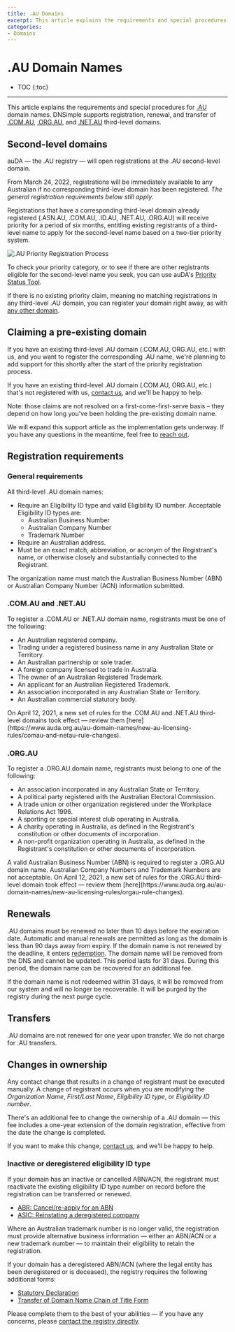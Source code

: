 ```yaml
---
title: .AU Domains
excerpt: This article explains the requirements and special procedures for .AU domain names.
categories:
- Domains
---
```


# .AU Domain Names

* TOC
{:toc}

---

This article explains the requirements and special procedures for [.AU](https://dnsimple.com/tlds/au-domains) domain names. DNSimple supports registration, renewal, and transfer of [.COM.AU](https://dnsimple.com/tlds/com-au-domains), [.ORG.AU](https://dnsimple.com/tlds/org-au-domains), and [.NET.AU](https://dnsimple.com/tlds/net-au-domains) third-level domains.

## Second-level domains

auDA — the .AU registry — will open registrations at the .AU second-level domain.

From March 24, 2022, registrations will be immediately available to any Australian if no corresponding third-level domain has been registered. _The general registration requirements below still apply._

Registrations that have a corresponding third-level domain already registered (.ASN.AU, .COM.AU, .ID.AU, .NET.AU, .ORG.AU) will receive priority for a period of six months, entitling existing registrants of a third-level name to apply for the second-level name based on a two-tier priority system.

![.AU Priority Registration Process](/files/au-priority-registration-process.png)

To check your priority category, or to see if there are other registrants eligible for the second-level name you seek, you can use auDA's [Priority Status Tool](https://www.auda.org.au/tools/priority-status-tool).

If there is no existing priority claim, meaning no matching registrations in any third-level .AU domain, you can register your domain right away, as with [any other domain](/articles/registering-domain).

## Claiming a pre-existing domain

If you have an existing third-level .AU domain (.COM.AU, ORG.AU, etc.) with us, and you want to register the corresponding .AU name, we're planning to add support for this shortly after the start of the priority registration process.

If you have an existing third-level .AU domain (.COM.AU, ORG.AU, etc.) that's not registered with us, [contact us](https://dnsimple.com/contact), and we'll be happy to help.

Note: those claims are not resolved on a first-come-first-serve basis – they depend on how long you've been holding the pre-existing domain name.

We will expand this support article as the implementation gets underway. If you have any questions in the meantime, feel free to [reach out](https://dnsimple.com/contact).

## Registration requirements

### General requirements

All third-level .AU domain names:

-  Require an Eligibility ID type and valid Eligibility ID number. Acceptable Eligibility ID types are:
    - Australian Business Number
    - Australian Company Number
    - Trademark Number
- Require an Australian address.
- Must be an exact match, abbreviation, or acronym of the Registrant's name, or otherwise closely and substantially connected to the Registrant.

<warning>
The organization name must match the Australian Business Number (ABN) or Australian Company Number (ACN) information submitted.
</warning>

### .COM.AU and .NET.AU

To register a .COM.AU or .NET.AU domain name, registrants must be one of the following:

- An Australian registered company.
- Trading under a registered business name in any Australian State or Territory.
- An Australian partnership or sole trader.
- A foreign company licensed to trade in Australia.
- The owner of an Australian Registered Trademark.
- An applicant for an Australian Registered Trademark.
- An association incorporated in any Australian State or Territory.
- An Australian commercial statutory body.

<info>
On April 12, 2021, a new set of rules for the .COM.AU and .NET.AU third-level domains took effect — review them [here](https://www.auda.org.au/au-domain-names/new-au-licensing-rules/comau-and-netau-rule-changes).
</info>

### .ORG.AU

To register a .ORG.AU domain name, registrants must belong to one of the following:

- An association incorporated in any Australian State or Territory.
- A political party registered with the Australian Electoral Commission.
- A trade union or other organization registered under the Workplace Relations Act 1996.
- A sporting or special interest club operating in Australia.
- A charity operating in Australia, as defined in the Registrant's constitution or other documents of incorporation.
- A non-profit organization operating in Australia, as defined in the Registrant's constitution or other documents of incorporation.

<warning>
A valid Australian Business Number (ABN) is required to register a .ORG.AU domain name. Australian Company Numbers and Trademark Numbers are not acceptable.
</warning>

<info>
On April 12, 2021, a new set of rules for the .ORG.AU third-level domain took effect — review them [here](https://www.auda.org.au/au-domain-names/new-au-licensing-rules/orgau-rule-changes).
</info>

## Renewals

.AU domains must be renewed no later than 10 days before the expiration date. Automatic and manual renewals are permitted as long as the domain is less than 90 days away from expiry. If the domain name is not renewed by the deadline, it enters [redemption](/articles/what-happens-when-domain-expires/#redemption-period). The domain name will be removed from the DNS and cannot be updated. This period lasts for 31 days. During this period, the domain name can be recovered for an additional fee.

If the domain name is not redeemed within 31 days, it will be removed from our system and will no longer be recoverable. It will be purged by the registry during the next purge cycle.

## Transfers

.AU domains are not renewed for one year upon transfer. We do not charge for .AU transfers.

## Changes in ownership

Any contact change that results in a change of registrant must be executed manually. A change of registrant occurs when you are modifying the *Organization Name*, *First/Last Name*, *Eligibility ID type*, or *Eligibility ID number*.

There's an additional fee to change the ownership of a .AU domain — this fee includes a one-year extension of the domain registration, effective from the date the change is completed.

If you want to make this change, [contact us](https://dnsimple.com/contact), and we'll be happy to help.

### Inactive or deregistered eligibility ID type

If your domain has an inactive or cancelled ABN/ACN, the registrant must reactivate the existing eligibility ID type number on record before the registration can be transferred or renewed.

- [ABR: Cancel/re-apply for an ABN](https://www.abr.business.gov.au/ContactUs/Activate)
- [ASIC: Reinstating a deregistered company](https://asic.gov.au/for-business/closing-your-company/reinstating-a-deregistered-company/)

Where an Australian trademark number is no longer valid, the registration must provide alternative business information — either an ABN/ACN or a new trademark number — to maintain their eligibility to retain the registration.

If your domain has a deregistered ABN/ACN (where the legal entity has been deregistered or is deceased), the registry requires the following additional forms:

- [Statutory Declaration](/files/victoria-stat-dec-template.doc)
- [Transfer of Domain Name Chain of Title Form](/files/transfer-of-domain-name-chain-of-title.docx)

Please complete them to the best of your abilities — if you have any concerns, please [contact the registry directly](https://www.auda.org.au/au-domain-names/general-enquiry-form).

